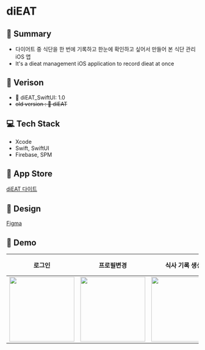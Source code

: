 # diEAT

## 🥗 Summary
- 다이어트 중 식단을 한 번에 기록하고 한눈에 확인하고 싶어서 만들어 본 식단 관리  iOS 앱
- It's a dieat management iOS application to record dieat at once

## 📌 Verison
- 📁 diEAT_SwiftUI: 1.0
- ~~old version : 📁 diEAT~~

## 💻 Tech Stack
- Xcode
- Swift, SwiftUI
- Firebase, SPM

## 📱 App Store
[diEAT 다이트](https://apps.apple.com/app/id1665060736)

## 🎨 Design
[Figma](https://www.figma.com/file/4SF29rHAFImlq1D6M7zVSp/diEAT?t=ykeT39tsee6kGosm-0)

## 📸 Demo
| 로그인 | 프로필변경 | 식사 기록 생성 | 식단 기록 단일 조회 및 수정 |
|---|---|---|---|
| <img src="https://user-images.githubusercontent.com/57654681/202905866-4ae8a1fc-9c99-49f8-925d-ca77b19ef94a.gif" width="170"/> | <img src="https://user-images.githubusercontent.com/57654681/202905856-96c04b05-bf3a-4ba7-a8a1-613afc61132f.gif" width="170"/> | <img src="https://user-images.githubusercontent.com/57654681/202908991-eba45c00-0ea4-4799-a5e9-9e0df0b8de99.gif" width="170"/> | <img src="https://user-images.githubusercontent.com/57654681/202905897-fa8546f4-3c29-4320-8209-99abd76e2ce5.gif" width="170"/> |
